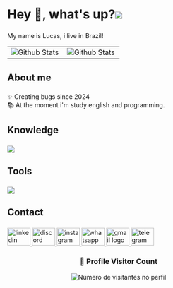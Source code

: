 <h1 align="left">Hey 👋, what's up?<img src="https://skillicons.dev/icons?i=devto" /></h1>

###

<p align="left">My name is Lucas, i live in Brazil!</p>

<table>
  <tr>
    <td>
      <img
        align="left"
        src="https://github-readme-stats.vercel.app/api?username=LucasBonny&theme=dark&hide_border=false&include_all_commits=true"
        alt="Github Stats"
      />
    </td>
    <td>
      <img
        align="left"
        src="https://github-readme-stats.vercel.app/api/top-langs/?username=LucasBonny&theme=dark&hide_border=false&include_all_commits=true&count_private=true&layout=compact"
        alt="Github Stats"
      />
    </td>
  </tr>
</table>

###

<h2 align="left">About me</h2>

###

<p align="left">✨ Creating bugs since 2024<br>📚 At the moment i'm study english and programming.</p>

###

<h2 align="left">Knowledge</h2>

###

<p align="left">
  <a href="#">
    <img src="https://skillicons.dev/icons?i=spring,java,javascript,html,git,linux,mysql" />
  </a>
</p>

###

<h2 align="left">Tools</h2>

###

<p align="left">
  <a href="#">
    <img src="https://skillicons.dev/icons?i=vscode,aws,docker,eclipse,postman,postgres" />
  </a>
</p>

###

<h2 align="left">Contact</h2>

###

<div align="left">
  <a href="www.linkedin.com/in/lucasbonny" target="_blank">
    <img src="https://raw.githubusercontent.com/maurodesouza/profile-readme-generator/master/src/assets/icons/social/linkedin/default.svg" width="52" height="40" alt="linkedin logo"  />
  </a>
  <a href="discord.com/lucasbonny" target="_blank">
    <img src="https://raw.githubusercontent.com/maurodesouza/profile-readme-generator/master/src/assets/icons/social/discord/default.svg" width="52" height="40" alt="discord logo"  />
  </a>
  <a href="https://instagram.com/lucasbonnyfc" target="_blank">
    <img src="https://raw.githubusercontent.com/maurodesouza/profile-readme-generator/master/src/assets/icons/social/instagram/default.svg" width="52" height="40" alt="instagram logo"  />
  </a>
  <a href="https://wa.me/5561996267235" target="_blank">
    <img src="https://raw.githubusercontent.com/maurodesouza/profile-readme-generator/master/src/assets/icons/social/whatsapp/default.svg" width="52" height="40" alt="whatsapp logo"  />
  </a>
  <a href="malito:lucas@gunthercloud.com.br" target="_blank">
    <img src="https://raw.githubusercontent.com/maurodesouza/profile-readme-generator/master/src/assets/icons/social/gmail/default.svg" width="52" height="40" alt="gmail logo"  />
  </a>
  <a href="https://t.me/lucasbonny" target="_blank">
    <img src="https://raw.githubusercontent.com/maurodesouza/profile-readme-generator/master/src/assets/icons/social/telegram/default.svg" width="52" height="40" alt="telegram logo"  />
  </a>
</div>

###
<div align="center">
  <h3><b>📍 Profile Visitor Count</b></h3>
</div>

<p align="center">
  <img
    src="https://profile-counter.glitch.me/lucasbonny/count.svg"
    alt="Número de visitantes no perfil"
  />
</p>
